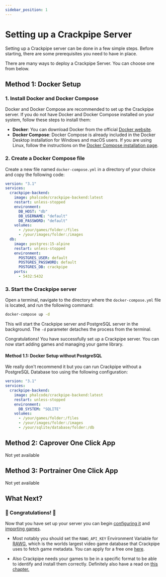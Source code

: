 ```yaml
---
sidebar_position: 1
---
```


# Setting up a Crackpipe Server

Setting up a Crackpipe server can be done in a few simple steps. Before starting, there are some prerequisites you need to have in place.

There are many ways to deploy a Crackpipe Server. You can choose one from below.

## Method 1: Docker Setup

### 1. Install Docker and Docker Compose

Docker and Docker Compose are recommended to set up the Crackpipe server. If you do not have Docker and Docker Compose installed on your system, follow these steps to install them:

- **Docker**: You can download Docker from the official [Docker website](https://www.docker.com/get-started).
- **Docker Compose**: Docker Compose is already included in the Docker Desktop installation for Windows and macOS users. If you are using Linux, follow the instructions on the [Docker Compose installation page](https://docs.docker.com/compose/install/).

### 2. Create a Docker Compose file

Create a new file named `docker-compose.yml` in a directory of your choice and copy the following code:

```yaml
version: "3.1"
services:
  crackpipe-backend:
    image: phalcode/crackpipe-backend:latest
    restart: unless-stopped
    environment:
      DB_HOST: "db"
      DB_USERNAME: "default"
      DB_PASSWORD: "default"
    volumes:
      - /your/games/folder:/files
      - /your/images/folder:/images
  db:
    image: postgres:15-alpine
    restart: unless-stopped
    environment:
      POSTGRES_USER: default
      POSTGRES_PASSWORD: default
      POSTGRES_DB: crackpipe
    ports:
      - 5432:5432
```

### 3. Start the Crackpipe server

Open a terminal, navigate to the directory where the `docker-compose.yml` file is located, and run the following command:

```bash
docker-compose up -d
```

This will start the Crackpipe server and PostgreSQL server in the background. The `-d` parameter detaches the process from the terminal.

Congratulations! You have successfully set up a Crackpipe server. You can now start adding games and managing your game library.

#### Method 1.1: Docker Setup without PostgreSQL

We really don't recommend it but you can run Crackpipe without a PostgreSQL Database too using the following configuration:

```yaml
version: "3.1"
services:
  crackpipe-backend:
    image: phalcode/crackpipe-backend:latest
    restart: unless-stopped
    environment:
      DB_SYSTEM: "SQLITE"
    volumes:
      - /your/games/folder:/files
      - /your/images/folder:/images
      - /your/sqlite/database/folder:/db
```

## Method 2: Caprover One Click App

Not yet available

## Method 3: Portrainer One Click App

Not yet available

## What Next?

### 🥳 Congratulations! 🥳

Now that you have set up your server you can begin [configuring it](configuration.md) and [importing games](adding-games.md).

- Most notably you should set the `RAWG_API_KEY` Environment Variable for [RAWG](https://rawg.io/), which is the worlds largest video game database that Crackpipe uses to fetch game metadata. You can apply for a free one [here](https://rawg.io/login/?forward=developer).

- Also Crackpipe needs your games to be in a specific format to be able to identify and install them correctly. Definitely also have a read on [this chapter.](structure.md)
